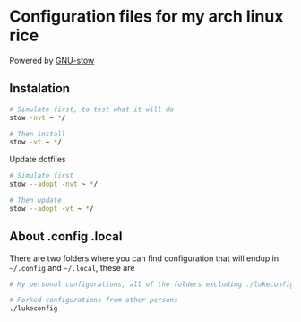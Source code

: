 # Configuration files for my arch linux rice
Powered by [GNU-stow](https://www.gnu.org/software/stow/manual/stow.html)

## Instalation
```sh
# Simulate first, to test what it will do
stow -nvt ~ */

# Then install
stow -vt ~ */
```
Update dotfiles

```sh
# Simulate first
stow --adopt -nvt ~ */

# Then update
stow --adopt -vt ~ */
```
## About .config .local
There are two folders where you can find configuration that will endup in `~/.config` and `~/.local`, these are

```sh
# My personal configurations, all of the folders excluding ./lukeconfig

# Forked configurations from other persons 
./lukeconfig
```
